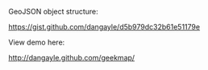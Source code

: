 GeoJSON object structure:

https://gist.github.com/dangayle/d5b979dc32b61e51179e


View demo here:

http://dangayle.github.com/geekmap/
